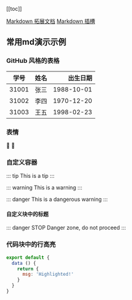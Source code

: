 
[[toc]]

[Markdown 拓展文档](https://vuepress.vuejs.org/zh/guide/markdown.html)
[Markdown 插槽](https://vuepress.vuejs.org/zh/guide/markdown-slot.html)

## 常用md演示示例

### GitHub 风格的表格

| 学号        | 姓名           | 出生日期  |
| ------------- |:-------------:| -----:|
| 31001 | 张三 | 1988-10-01 |
| 31002 | 李四 | 1970-12-20 |
| 31003 | 王五 | 1998-02-23 |

### 表情

:tada: :100:


### 自定义容器

::: tip
This is a tip
:::

::: warning
This is a warning
:::

::: danger
This is a dangerous warning
:::
#### 自定义块中的标题
::: danger STOP
Danger zone, do not proceed
:::

### 代码块中的行高亮

``` js
export default {
  data () {
    return {
      msg: 'Highlighted!'
    }
  }
}
```